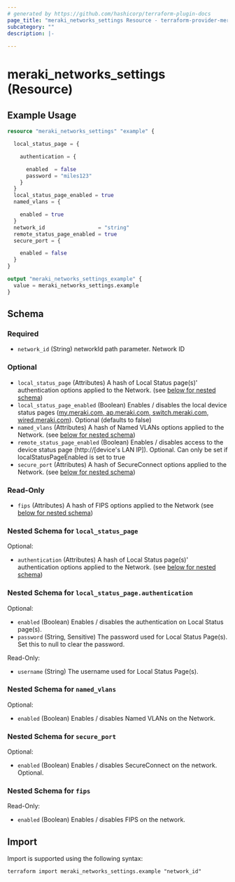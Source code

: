 ```yaml
---
# generated by https://github.com/hashicorp/terraform-plugin-docs
page_title: "meraki_networks_settings Resource - terraform-provider-meraki"
subcategory: ""
description: |-
  
---
```


# meraki_networks_settings (Resource)



## Example Usage

```terraform
resource "meraki_networks_settings" "example" {

  local_status_page = {

    authentication = {

      enabled  = false
      password = "miles123"
    }
  }
  local_status_page_enabled = true
  named_vlans = {

    enabled = true
  }
  network_id                 = "string"
  remote_status_page_enabled = true
  secure_port = {

    enabled = false
  }
}

output "meraki_networks_settings_example" {
  value = meraki_networks_settings.example
}
```

<!-- schema generated by tfplugindocs -->
## Schema

### Required

- `network_id` (String) networkId path parameter. Network ID

### Optional

- `local_status_page` (Attributes) A hash of Local Status page(s)' authentication options applied to the Network. (see [below for nested schema](#nestedatt--local_status_page))
- `local_status_page_enabled` (Boolean) Enables / disables the local device status pages (<a target='_blank' href='http://my.meraki.com/'>my.meraki.com, </a><a target='_blank' href='http://ap.meraki.com/'>ap.meraki.com, </a><a target='_blank' href='http://switch.meraki.com/'>switch.meraki.com, </a><a target='_blank' href='http://wired.meraki.com/'>wired.meraki.com</a>). Optional (defaults to false)
- `named_vlans` (Attributes) A hash of Named VLANs options applied to the Network. (see [below for nested schema](#nestedatt--named_vlans))
- `remote_status_page_enabled` (Boolean) Enables / disables access to the device status page (<a target='_blank'>http://[device's LAN IP])</a>. Optional. Can only be set if localStatusPageEnabled is set to true
- `secure_port` (Attributes) A hash of SecureConnect options applied to the Network. (see [below for nested schema](#nestedatt--secure_port))

### Read-Only

- `fips` (Attributes) A hash of FIPS options applied to the Network (see [below for nested schema](#nestedatt--fips))

<a id="nestedatt--local_status_page"></a>
### Nested Schema for `local_status_page`

Optional:

- `authentication` (Attributes) A hash of Local Status page(s)' authentication options applied to the Network. (see [below for nested schema](#nestedatt--local_status_page--authentication))

<a id="nestedatt--local_status_page--authentication"></a>
### Nested Schema for `local_status_page.authentication`

Optional:

- `enabled` (Boolean) Enables / disables the authentication on Local Status page(s).
- `password` (String, Sensitive) The password used for Local Status Page(s). Set this to null to clear the password.

Read-Only:

- `username` (String) The username used for Local Status Page(s).



<a id="nestedatt--named_vlans"></a>
### Nested Schema for `named_vlans`

Optional:

- `enabled` (Boolean) Enables / disables Named VLANs on the Network.


<a id="nestedatt--secure_port"></a>
### Nested Schema for `secure_port`

Optional:

- `enabled` (Boolean) Enables / disables SecureConnect on the network. Optional.


<a id="nestedatt--fips"></a>
### Nested Schema for `fips`

Read-Only:

- `enabled` (Boolean) Enables / disables FIPS on the network.

## Import

Import is supported using the following syntax:

```shell
terraform import meraki_networks_settings.example "network_id"
```
